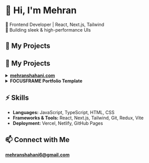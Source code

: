 # 👋 Hi, I'm Mehran  
🚀 Frontend Developer | React, Next.js, Tailwind  
🔧 Building sleek & high-performance UIs  

## 📌 My Projects  

## 📌 My Projects  

<details>
  <summary><strong><a href="https://mehranshahani.com">mehranshahani.com</a></strong></summary>
  <ul>
    <li>💻 Personal cyberpunk-themed portfolio</li>
    <li>Built with Next.js, TailwindCSS, Zustand, Framer Motion</li>
    <li>CLI-style UI with game-inspired project navigation</li>
    <li><a href="https://github.com/meranHM/mehranshahani">GitHub Repo</a></li>
  </ul>
</details>

<details>
  <summary><strong>FOCUSFRAME Portfolio Template</strong></summary>
  <ul>
    <li>🖼️ Minimal portfolio template for artists</li>
    <li>React + TailwindCSS, keyboard-navigable Lightbox</li>
    <li><a href="https://github.com/meranHM/focusframe">GitHub Repo</a></li>
  </ul>
</details>

<!-- Repeat similarly for other projects -->


## ⚡ Skills  
- **Languages:** JavaScript, TypeScript, HTML, CSS  
- **Frameworks & Tools:** React, Next.js, Tailwind, Git, Redux, Vite
- **Deployment:** Vercel, Netlify, GitHub Pages  

## 📫 Connect with Me  
**mehranshahani6@gmail.com**

